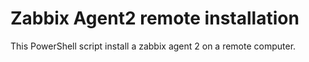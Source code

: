 # Zabbix Agent2 remote installation
This PowerShell script install a zabbix agent 2 on a remote computer.

